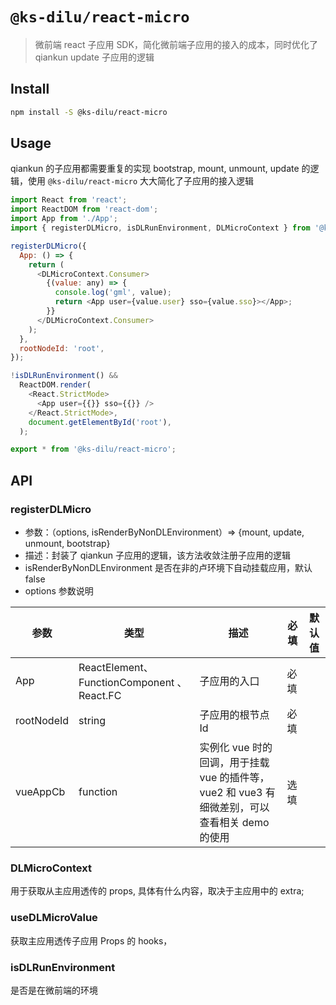 # `@ks-dilu/react-micro`

> 微前端 react 子应用 SDK，简化微前端子应用的接入的成本，同时优化了 qiankun update 子应用的逻辑

## Install

```bash
npm install -S @ks-dilu/react-micro
```

## Usage

qiankun 的子应用都需要重复的实现 bootstrap, mount, unmount, update 的逻辑，使用 `@ks-dilu/react-micro` 大大简化了子应用的接入逻辑

```js
import React from 'react';
import ReactDOM from 'react-dom';
import App from './App';
import { registerDLMicro, isDLRunEnvironment, DLMicroContext } from '@ks-dilu/react-micro';

registerDLMicro({
  App: () => {
    return (
      <DLMicroContext.Consumer>
        {(value: any) => {
          console.log('gml', value);
          return <App user={value.user} sso={value.sso}></App>;
        }}
      </DLMicroContext.Consumer>
    );
  },
  rootNodeId: 'root',
});

!isDLRunEnvironment() &&
  ReactDOM.render(
    <React.StrictMode>
      <App user={{}} sso={{}} />
    </React.StrictMode>,
    document.getElementById('root'),
  );

export * from '@ks-dilu/react-micro';
```

## API

### registerDLMicro

- 参数：（options, isRenderByNonDLEnvironment）=> {mount, update, unmount, bootstrap}
- 描述：封装了 qiankun 子应用的逻辑，该方法收敛注册子应用的逻辑
- isRenderByNonDLEnvironment 是否在非的卢环境下自动挂载应用，默认 false
- options 参数说明

| 参数 | 类型 | 描述 | 必填 | 默认值 |
| --- | --- | --- | --- | --- |
| App | ReactElement、FunctionComponent 、React.FC<any> | 子应用的入口 | 必填 |  |
| rootNodeId | string | 子应用的根节点 Id | 必填 |  |
| vueAppCb | function | 实例化 vue 时的回调，用于挂载 vue 的插件等，vue2 和 vue3 有细微差别，可以查看相关 demo 的使用 | 选填 |  |

### DLMicroContext

用于获取从主应用透传的 props, 具体有什么内容，取决于主应用中的 extra;

### useDLMicroValue

获取主应用透传子应用 Props 的 hooks，

### isDLRunEnvironment

是否是在微前端的环境

